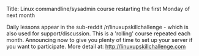 Title: Linux commandline/sysadmin course restarting the first Monday of next month

Daily lessons appear in  the sub-reddit /r/linuxupskillchallenge  - which is also used for support/discussion. This is a 'rolling' course repeated each month. Announcing now to give you plenty of time to set up your server if you want to participate.  More detail at: http://linuxupskillchallenge.com 
